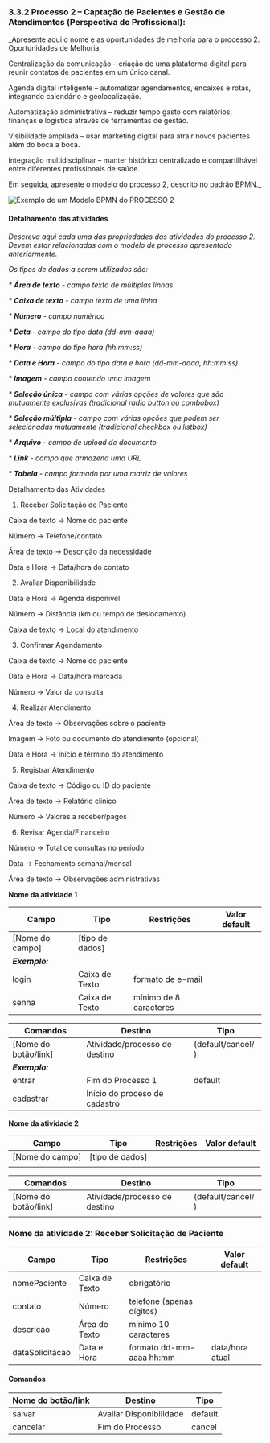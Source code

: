 ### 3.3.2 Processo 2 – Captação de Pacientes e Gestão de Atendimentos (Perspectiva do Profissional):

_Apresente aqui o nome e as oportunidades de melhoria para o processo 2. 
Oportunidades de Melhoria

Centralização da comunicação – criação de uma plataforma digital para reunir contatos de pacientes em um único canal.

Agenda digital inteligente – automatizar agendamentos, encaixes e rotas, integrando calendário e geolocalização.

Automatização administrativa – reduzir tempo gasto com relatórios, finanças e logística através de ferramentas de gestão.

Visibilidade ampliada – usar marketing digital para atrair novos pacientes além do boca a boca.

Integração multidisciplinar – manter histórico centralizado e compartilhável entre diferentes profissionais de saúde.


Em seguida, apresente o modelo do processo 2, descrito no padrão BPMN._

![Exemplo de um Modelo BPMN do PROCESSO 2](../images/process.png "Modelo BPMN do Processo 2.")


#### Detalhamento das atividades

_Descreva aqui cada uma das propriedades das atividades do processo 2. 
Devem estar relacionadas com o modelo de processo apresentado anteriormente._

_Os tipos de dados a serem utilizados são:_

_* **Área de texto** - campo texto de múltiplas linhas_

_* **Caixa de texto** - campo texto de uma linha_

_* **Número** - campo numérico_

_* **Data** - campo do tipo data (dd-mm-aaaa)_

_* **Hora** - campo do tipo hora (hh:mm:ss)_

_* **Data e Hora** - campo do tipo data e hora (dd-mm-aaaa, hh:mm:ss)_

_* **Imagem** - campo contendo uma imagem_

_* **Seleção única** - campo com várias opções de valores que são mutuamente exclusivas (tradicional radio button ou combobox)_

_* **Seleção múltipla** - campo com várias opções que podem ser selecionadas mutuamente (tradicional checkbox ou listbox)_

_* **Arquivo** - campo de upload de documento_

_* **Link** - campo que armazena uma URL_

_* **Tabela** - campo formado por uma matriz de valores_

Detalhamento das Atividades

1. Receber Solicitação de Paciente

Caixa de texto → Nome do paciente

Número → Telefone/contato

Área de texto → Descrição da necessidade

Data e Hora → Data/hora do contato

2. Avaliar Disponibilidade

Data e Hora → Agenda disponível

Número → Distância (km ou tempo de deslocamento)

Caixa de texto → Local do atendimento

3. Confirmar Agendamento

Caixa de texto → Nome do paciente

Data e Hora → Data/hora marcada

Número → Valor da consulta

4. Realizar Atendimento

Área de texto → Observações sobre o paciente

Imagem → Foto ou documento do atendimento (opcional)

Data e Hora → Início e término do atendimento

5. Registrar Atendimento

Caixa de texto → Código ou ID do paciente

Área de texto → Relatório clínico

Número → Valores a receber/pagos

6. Revisar Agenda/Financeiro

Número → Total de consultas no período

Data → Fechamento semanal/mensal

Área de texto → Observações administrativas

**Nome da atividade 1**

| **Campo**       | **Tipo**         | **Restrições** | **Valor default** |
| ---             | ---              | ---            | ---               |
| [Nome do campo] | [tipo de dados]  |                |                   |
| ***Exemplo:***  |                  |                |                   |
| login           | Caixa de Texto   | formato de e-mail |                |
| senha           | Caixa de Texto   | mínimo de 8 caracteres |           |

| **Comandos**         |  **Destino**                   | **Tipo** |
| ---                  | ---                            | ---               |
| [Nome do botão/link] | Atividade/processo de destino  | (default/cancel/  ) |
| ***Exemplo:***       |                                |                   |
| entrar               | Fim do Processo 1              | default           |
| cadastrar            | Início do proceso de cadastro  |                   |


**Nome da atividade 2**

| **Campo**       | **Tipo**         | **Restrições** | **Valor default** |
| ---             | ---              | ---            | ---               |
| [Nome do campo] | [tipo de dados]  |                |                   |
|                 |                  |                |                   |

| **Comandos**         |  **Destino**                   | **Tipo**          |
| ---                  | ---                            | ---               |
| [Nome do botão/link] | Atividade/processo de destino  | (default/cancel/  ) |
|                      |                                |                   |


### Nome da atividade 2: Receber Solicitação de Paciente

| Campo         | Tipo           | Restrições               | Valor default |
|---------------|----------------|--------------------------|---------------|
| nomePaciente  | Caixa de Texto | obrigatório              |               |
| contato       | Número         | telefone (apenas dígitos)|               |
| descricao     | Área de Texto  | mínimo 10 caracteres     |               |
| dataSolicitacao | Data e Hora  | formato dd-mm-aaaa hh:mm | data/hora atual |

#### Comandos

| Nome do botão/link | Destino                  | Tipo    |
|--------------------|--------------------------|---------|
| salvar             | Avaliar Disponibilidade  | default |
| cancelar           | Fim do Processo          | cancel  |
